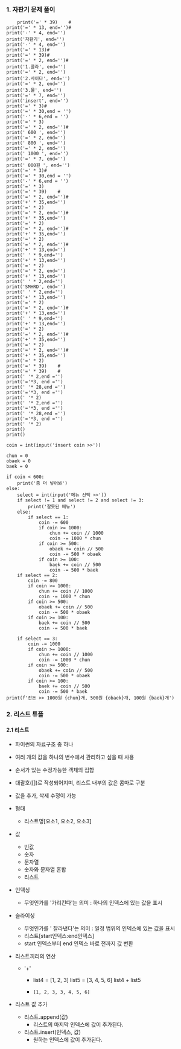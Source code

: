 ### 1. 자판기 문제 풀이

        print('=' * 39)    #
    print('=' * 13, end='')#
    print('-' * 4, end='')
    print('자판기', end='')
    print('-' * 4, end='')
    print('=' * 13)#
    print('=' * 39)#
    print('=' * 2, end='')#
    print('1.콜라', end='')
    print('=' * 2, end='')
    print('2.사이다', end='')
    print('=' * 2, end='')
    print('3.물', end='')
    print('=' * 7, end='')
    print('insert', end='')
    print('=' * 3)#
    print('=' * 30,end = '')
    print('-' * 6,end = '')
    print('=' * 3)
    print('=' * 2, end='')#
    print(' 600 ', end='')
    print('=' * 2, end='')
    print(' 800 ', end='')
    print('=' * 2, end='')
    print(' 1000 ', end='')
    print('=' * 7, end='')
    print(' 000원 ', end='')
    print('=' * 3)#
    print('=' * 30,end = '')
    print('-' * 6,end = '')
    print('=' * 3)
    print('=' * 39)    #
    print('=' * 2, end='')#
    print('+' * 35,end='')
    print('=' * 2)
    print('=' * 2, end='')#
    print('+' * 35,end='')
    print('=' * 2)
    print('=' * 2, end='')#
    print('+' * 35,end='')
    print('=' * 2)
    print('=' * 2, end='')#
    print('+' * 13,end='')
    print(' ' * 9,end='')
    print('+' * 13,end='')
    print('=' * 2)
    print('=' * 2, end='')
    print('+' * 13,end='')
    print(' ' * 2,end='')
    print('SMHRD', end='')
    print(' ' * 2,end='')
    print('+' * 13,end='')
    print('=' * 2)
    print('=' * 2, end='')#
    print('+' * 13,end='')
    print(' ' * 9,end='')
    print('+' * 13,end='')
    print('=' * 2)
    print('=' * 2, end='')#
    print('+' * 35,end='')
    print('=' * 2)
    print('=' * 2, end='')#
    print('+' * 35,end='')
    print('=' * 2)
    print('=' * 39)    #
    print('=' * 39)    #
    print(' '* 2,end ='')
    print('='*3, end ='')
    print(' '* 28,end ='')
    print('='*3, end ='')
    print(' '* 2)
    print(' '* 2,end ='')
    print('='*3, end ='')
    print(' '* 28,end ='')
    print('='*3, end ='')
    print(' '* 2)
    print()
    print()
        
    coin = int(input('insert coin >>'))
    
    chun = 0
    obaek = 0
    baek = 0
    
    if coin < 600:
        print('좀 더 넣어봐')
    else:
        select = int(input('메뉴 선택 >>'))
        if select != 1 and select != 2 and select != 3:
            print('잘못된 메뉴')
        else:
            if select == 1:
                coin -= 600
                if coin >= 1000:
                    chun += coin // 1000
                    coin -= 1000 * chun
                if coin >= 500:
                    obaek += coin // 500
                    coin -= 500 * obaek
                if coin >= 100:
                    baek += coin // 500
                    coin -= 500 * baek
        if select == 2:
            coin -= 800
            if coin >= 1000:
                chun += coin // 1000
                coin -= 1000 * chun
            if coin >= 500:
                obaek += coin // 500
                coin -= 500 * obaek
            if coin >= 100:
                baek += coin // 500
                coin -= 500 * baek
    
        if select == 3:
            coin -= 1000
            if coin >= 1000:
                chun += coin // 1000
                coin -= 1000 * chun
            if coin >= 500:
                obaek += coin // 500
                coin -= 500 * obaek
            if coin >= 100:
                baek += coin // 500
                coin -= 500 * baek 
    print(f'잔돈 >> 1000원 {chun}개, 500원 {obaek}개, 100원 {baek}개')



### 2. 리스트 튜플

#### 2.1 리스트

+ 파이썬의 자료구조 중 하나

+ 여러 개의 값을 하나의 변수에서 관리하고 싶을 때 사용

+ 순서가 있는 수정가능한 객체의 집합

+ 대괄호([])로 작성되어지며, 리스트 내부의 값은 콤마로 구분

+ 값을 추가, 삭제 수정이 가능

+ 형태

  + 리스트명[요소1, 요소2, 요소3]

+ 값

  + 빈값
  + 숫자
  + 문자열
  + 숫자와 문자열 혼합
  + 리스트

+ 인덱싱

  + 무엇인가를 '가리킨다'는 의미 : 하나의 인덱스에 있는 값을 표시

+ 슬라이싱

  + 무엇인가를 ' 잘라낸다'는 의미 : 일정 범위의 인덱스에 있는 값을 표시
  + 리스트[start인덱스:end인덱스]
  + start 인덱스부터 end 인덱스 바로 전까지 값 변환

+ 리스트끼리의 연산

  + '+'

    + list4 = [1, 2, 3]
      list5 = [3, 4, 5, 6]
      list4 + list5

    + ```
      [1, 2, 3, 3, 4, 5, 6]
      ```

+ 리스트 값 추가

  + 리스트.append(값)
    + 리스트의 마지막 인덱스에 값이 추가된다.
  + 리스트.insert(인덱스, 값)
    + 원하는 인덱스에 값이 추가된다.